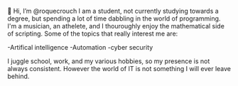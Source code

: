👋 Hi, I’m @roquecrouch
I am a student, not currently studying towards a degree, but spending a lot of time dabbling in the world of programming. 
I'm a musician, an athelete, and I thouroughly enjoy the mathematical side of scripting. Some of the topics that really interest me are:

-Artifical intelligence 
-Automation
-cyber security

I juggle school, work, and my various hobbies, so my presence is not always consistent. However the world of IT is not something I will 
ever leave behind.


<!---
roquecrouch/roquecrouch is a ✨ special ✨ repository because its `README.md` (this file) appears on your GitHub profile.
You can click the Preview link to take a look at your changes.
--->
